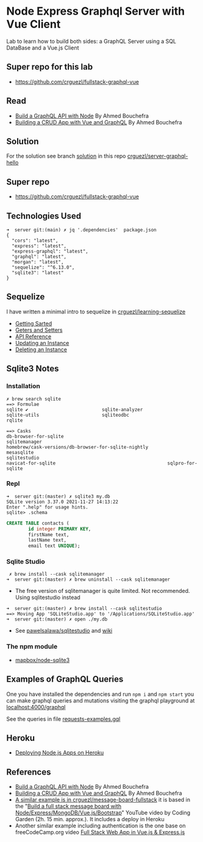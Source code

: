 
# Node Express Graphql Server with Vue Client

Lab to learn how to build both sides: a GraphQL Server using a SQL DataBase and a Vue.js Client 


## Super repo for this lab

* <https://github.com/crguezl/fullstack-graphql-vue>

## Read

* [Build a GraphQL API with Node](https://blog.jscrambler.com/build-a-graphql-api-with-node/) By Ahmed Bouchefra
* [Building a CRUD App with Vue and GraphQL](https://blog.jscrambler.com/building-a-crud-app-with-vue-and-graphql/) By Ahmed Bouchefra

## Solution

For the solution see branch [solution](https://github.com/crguezl/server-graphql-hello/tree/solution) in this repo [crguezl/server-graphql-hello](https://github.com/crguezl/server-graphql-hello)

## Super repo

* <https://github.com/crguezl/fullstack-graphql-vue>

## Technologies Used

```
➜  server git:(main) ✗ jq '.dependencies'  package.json
{
  "cors": "latest",
  "express": "latest",
  "express-graphql": "latest",
  "graphql": "latest",
  "morgan": "latest",
  "sequelize": "^6.13.0",
  "sqlite3": "latest"
}
```

## Sequelize

I have written a minimal intro to sequelize in [crguezl/learning-sequelize](https://github.com/crguezl/learning-sequelize)

* [Getting Sarted](https://sequelize.org/v7/manual/getting-started.html)
* [Geters and Setters](https://sequelize.org/master/manual/getters-setters-virtuals.html)
* [API Reference](https://sequelize.org/master/class/lib/sequelize.js~Sequelize.html)
* [Updating an Instance](https://sequelize.org/master/manual/model-instances.html#updating-an-instance)
* [Deleting an Instance](https://sequelize.org/master/manual/model-instances.html#deleting-an-instance)

## Sqlite3 Notes

### Installation

```
✗ brew search sqlite
==> Formulae
sqlite ✔                           sqlite-analyzer                    sqlite-utils                       sqliteodbc                         rqlite

==> Casks
db-browser-for-sqlite                                      sqlitemanager                                              homebrew/cask-versions/db-browser-for-sqlite-nightly
mesasqlite                                                 sqlitestudio
navicat-for-sqlite                                         sqlpro-for-sqlite
```

### Repl

```
➜  server git:(master) ✗ sqlite3 my.db 
SQLite version 3.37.0 2021-11-27 14:13:22
Enter ".help" for usage hints.
sqlite> .schema
```
```sql
CREATE TABLE contacts (
        id integer PRIMARY KEY,
        firstName text,
        lastName text,
        email text UNIQUE);
```

### Sqlite Studio

```
 ✗ brew install --cask sqlitemanager
➜  server git:(master) ✗ brew uninstall --cask sqlitemanager
```
* The free version of sqlitemanager is quite limited. Not recommended. Using sqlitestudio instead

```
➜  server git:(master) ✗ brew install --cask sqlitestudio
==> Moving App 'SQLiteStudio.app' to '/Applications/SQLiteStudio.app'
➜  server git:(master) ✗ open ./my.db
```

* See [pawelsalawa/sqlitestudio](https://github.com/pawelsalawa/sqlitestudio) and [wiki](https://github.com/pawelsalawa/sqlitestudio/wiki)

### The npm module

* [mapbox/node-sqlite3](https://github.com/mapbox/node-sqlite3)


## Examples of GraphQL Queries 

One you have installed the dependencies and run `npm i`  and `npm start` you can make graphql queries and mutations visiting the 
graphql playground at <localhost:4000/graphql>

See the queries in file [requests-examples.gql](requests-examples.gql)

## Heroku 

* [Deploying Node.js Apps on Heroku](https://devcenter.heroku.com/articles/deploying-nodejs)

## References

* [Build a GraphQL API with Node](https://blog.jscrambler.com/build-a-graphql-api-with-node/) By Ahmed Bouchefra
* [Building a CRUD App with Vue and GraphQL](https://blog.jscrambler.com/building-a-crud-app-with-vue-and-graphql/) By Ahmed Bouchefra
* [A similar example is in crguezl/message-board-fullstack](https://github.com/crguezl/message-board-fullstack) it is based in the "[Build a full stack message board with Node/Express/MongoDB/Vue.js/Bootstrap](https://youtu.be/2xIoWm08SBM)" YouTube video by Coding Garden (2h. 15 min. approx.). It includes a deploy in Heroku
* Another similar example including authentication is the one base on freeCodeCamp.org video [Full Stack Web App in Vue.js & Express.js](https://ull-mii-sytws-2122.github.io/tema3-web/full-stack-web-app-using-vuejs-and-express.html)